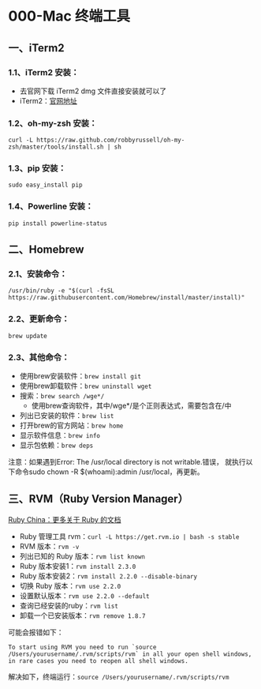 # 000-Mac 终端工具 

## 一、iTerm2

### 1.1、iTerm2 安装：

* 去官网下载 iTerm2 dmg 文件直接安装就可以了
* iTerm2：[官网地址](https://www.iterm2.com)

### 1.2、oh-my-zsh 安装：

```
curl -L https://raw.github.com/robbyrussell/oh-my-zsh/master/tools/install.sh | sh
```

### 1.3、pip 安装：

```
sudo easy_install pip
```

### 1.4、Powerline 安装：

```
pip install powerline-status
```

## 二、Homebrew


### 2.1、安装命令：

```
/usr/bin/ruby -e "$(curl -fsSL https://raw.githubusercontent.com/Homebrew/install/master/install)"
```

### 2.2、更新命令：

```
brew update
```

### 2.3、其他命令：

* 使用brew安装软件：`brew install git`
* 使用brew卸载软件：`brew uninstall wget`
* 搜索：`brew search /wge*/`   
    * 使用brew查询软件，其中/wge*/是个正则表达式，需要包含在/中
* 列出已安装的软件：`brew list`
* 打开brew的官方网站：`brew home`
* 显示软件信息：`brew info`
* 显示包依赖：`brew deps`

注意：如果遇到Error: The /usr/local directory is not writable.错误，
就执行以下命令sudo chown -R $(whoami):admin /usr/local，再更新。

## 三、RVM（Ruby Version Manager）

[Ruby China：更多关于 Ruby 的文档](https://ruby-china.org/wiki/rvm-guide)

* Ruby 管理工具 rvm：`curl -L https://get.rvm.io | bash -s stable`
* RVM 版本：`rvm -v`
* 列出已知的 Ruby 版本：`rvm list known`
* Ruby 版本安装1：`rvm install 2.3.0`
* Ruby 版本安装2：`rvm install 2.2.0 --disable-binary`
* 切换 Ruby 版本：`rvm use 2.2.0`
* 设置默认版本：`rvm use 2.2.0 --default`
* 查询已经安装的ruby：`rvm list`
* 卸载一个已安装版本：`rvm remove 1.8.7`

可能会报错如下：

```
To start using RVM you need to run `source /Users/yourusername/.rvm/scripts/rvm` in all your open shell windows, in rare cases you need to reopen all shell windows.
```

解决如下，终端运行：`source /Users/yourusername/.rvm/scripts/rvm`



